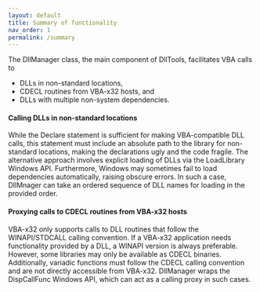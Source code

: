 ```yaml
---
layout: default
title: Summary of functionality
nav_order: 1
permalink: /summary
---
```


The DllManager class, the main component of DllTools, facilitates VBA calls to

  * DLLs in non-standard locations,  
  * CDECL routines from VBA-x32 hosts, and  
  * DLLs with multiple non-system dependencies.  

#### Calling DLLs in non-standard locations

While the Declare statement is sufficient for making VBA-compatible DLL calls, this statement must include an absolute path to the library for non-standard locations, making the declarations ugly and the code fragile. The alternative approach involves explicit loading of DLLs via the LoadLibrary Windows API. Furthermore, Windows may sometimes fail to load dependencies automatically, raising obscure errors. In such a case, DllMnager can take an ordered sequence of DLL names for loading in the provided order.

#### Proxying calls to CDECL routines from VBA-x32 hosts

VBA-x32 only supports calls to DLL routines that follow the WINAPI/STDCALL calling convention. If a VBA-x32 application needs functionality provided by a DLL, a WINAPI version is always preferable. However, some libraries may only be available as CDECL binaries. Additionally, variadic functions must follow the CDECL calling convention and are not directly accessible from VBA-x32. DllManager wraps the DispCallFunc Windows API, which can act as a calling proxy in such cases.
